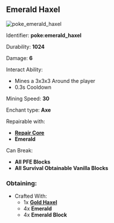 ## Emerald Haxel
![poke_emerald_haxel](https://github.com/ItsMePok/PFE/assets/136857747/750a12ac-316b-4488-a71f-ffb504913f24)

Identifier: **poke:emerald_haxel**

Durability: **1024**

Damage: **6**

Interact Ability:
* Mines a 3x3x3 Around the player
* 0.3s Cooldown

Mining Speed: **30**

Enchant type: **Axe**

Repairable with:
* **[Repair Core](https://github.com/ItsMePok/PFE/wiki/Repair-Core)**
* **Emerald**

Can Break:
* **All PFE Blocks**
* **All Survival Obtainable Vanilla Blocks**

### Obtaining:
* Crafted With:
    * 1x **[Gold Haxel](https://github.com/ItsMePok/PFE/wiki/Gold-Haxel)**
    * 4x **Emerald**
    * 4x **Emerald Block**